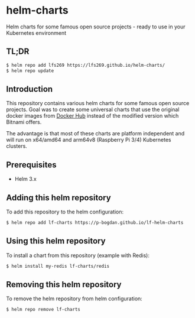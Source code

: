 # helm-charts
Helm charts for some famous open source projects - ready to use in your Kubernetes environment

## TL;DR

```bash
$ helm repo add lfs269 https://lfs269.github.io/helm-charts/
$ helm repo update
```

## Introduction

This repository contains various helm charts for some famous open source projects.
Goal was to create some universal charts that use the original docker images from [Docker Hub](https://hub.docker.com) instead of the modified version which Bitnami offers.

The advantage is that most of these charts are platform independent and will run on x64/amd64 and arm64v8 (Raspberry Pi 3/4) Kubernetes clusters.

## Prerequisites

- Helm 3.x

## Adding this helm repository

To add this repository to the helm configuration:

```bash
$ helm repo add lf-charts https://p-bogdan.github.io/lf-helm-charts
```

## Using this helm repository

To install a chart from this repository (example with Redis):

```bash
$ helm install my-redis lf-charts/redis
```

## Removing this helm repository

To remove the helm repository from helm configuration:

```bash
$ helm repo remove lf-charts
```
